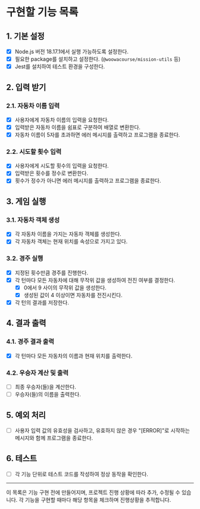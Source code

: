 # 구현할 기능 목록

## 1. 기본 설정

- [x] Node.js 버전 18.17.1에서 실행 가능하도록 설정한다.
- [x] 필요한 package를 설치하고 설정한다. (`@woowacourse/mission-utils` 등)
- [x] Jest를 설치하여 테스트 환경을 구성한다.

## 2. 입력 받기

### 2.1. 자동차 이름 입력

- [x] 사용자에게 자동차 이름의 입력을 요청한다.
- [x] 입력받은 자동차 이름을 쉼표로 구분하여 배열로 변환한다.
- [x] 자동차 이름이 5자를 초과하면 에러 메시지를 출력하고 프로그램을 종료한다.

### 2.2. 시도할 횟수 입력

- [x] 사용자에게 시도할 횟수의 입력을 요청한다.
- [x] 입력받은 횟수를 정수로 변환한다.
- [x] 횟수가 정수가 아니면 에러 메시지를 출력하고 프로그램을 종료한다.

## 3. 게임 실행

### 3.1. 자동차 객체 생성

- [x] 각 자동차 이름을 가지는 자동차 객체를 생성한다.
- [x] 각 자동차 객체는 현재 위치를 속성으로 가지고 있다.

### 3.2. 경주 실행

- [x] 지정된 횟수만큼 경주를 진행한다.
- [x] 각 턴마다 모든 자동차에 대해 무작위 값을 생성하여 전진 여부를 결정한다.
  - [x] 0에서 9 사이의 무작위 값을 생성한다.
  - [x] 생성된 값이 4 이상이면 자동차를 전진시킨다.
- [x] 각 턴의 결과를 저장한다.

## 4. 결과 출력

### 4.1. 경주 결과 출력

- [x] 각 턴마다 모든 자동차의 이름과 현재 위치를 출력한다.

### 4.2. 우승자 계산 및 출력

- [ ] 최종 우승자(들)을 계산한다.
- [ ] 우승자(들)의 이름을 출력한다.

## 5. 예외 처리

- [ ] 사용자 입력 값의 유효성을 검사하고, 유효하지 않은 경우 "[ERROR]"로 시작하는 메시지와 함께 프로그램을 종료한다.

## 6. 테스트

- [ ] 각 기능 단위로 테스트 코드를 작성하여 정상 동작을 확인한다.

---

이 목록은 기능 구현 전에 만들어지며, 프로젝트 진행 상황에 따라 추가, 수정될 수 있습니다. 각 기능을 구현할 때마다 해당 항목을 체크하며 진행상황을 추적합니다.
